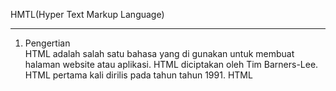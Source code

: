 HMTL(Hyper Text Markup Language)<hr>
1. Pengertian <br>
HTML adalah salah satu bahasa yang di gunakan untuk membuat halaman website atau aplikasi. HTML diciptakan oleh Tim Barners-Lee. HTML pertama kali dirilis pada tahun tahun 1991.
HTML
